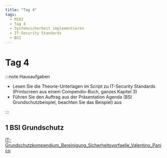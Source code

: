 ```yaml
---
title: "Tag 4"
tags:
  - M182
  - Tag 4
  - Systemsicherheit implementieren
  - IT-Security Standards
  - BSI
---
```


# Tag 4

:::note Hausaufgaben

- Lesen Sie die Theorie-Unterlagen im Script zu IT-Security Standards (Printscreen aus einem Compendio-Buch, ganzes Kapitel 3)
- Führen Sie den Auftrag aus der Präsentation Agenda (BSI Grundschutzbeispiel, beachten Sie das Beispiel) aus

:::

## 1 BSI Grundschutz

[IT-Grundschutzkompendium_Bereinigung_Sicherheitsvorfaelle_Valentino_Panico](/data/m182/IT-Grundschutzkompendium_Bereinigung_Sicherheitsvorfaelle_Valentino_Panico.pdf)
